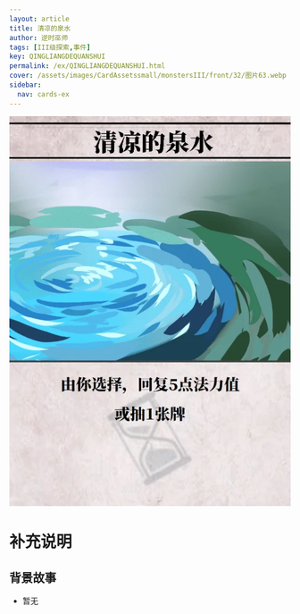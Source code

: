 ```yaml
---
layout: article
title: 清凉的泉水
author: 逆时巫师
tags: [III级探索,事件]
key: QINGLIANGDEQUANSHUI
permalink: /ex/QINGLIANGDEQUANSHUI.html
cover: /assets/images/CardAssetssmall/monstersIII/front/32/图片63.webp
sidebar:
  nav: cards-ex
---
```

![](/assets/images/CardAssets/monstersIII/front/32/图片63.webp)

# 补充说明



## 背景故事
* 暂无